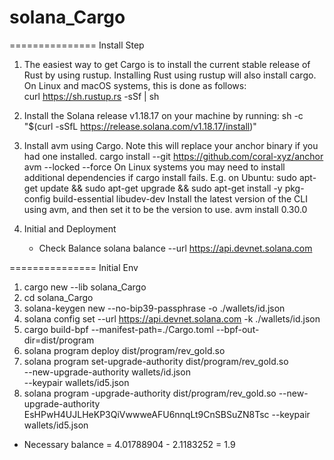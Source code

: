 # solana_Cargo
=============== Install Step
1. The easiest way to get Cargo is to install the current stable release of Rust by using rustup. 
    Installing Rust using rustup will also install cargo.
    On Linux and macOS systems, this is done as follows:    
        curl https://sh.rustup.rs -sSf | sh

2. Install the Solana release v1.18.17 on your machine by running:
        sh -c "$(curl -sSfL https://release.solana.com/v1.18.17/install)"

3. Install avm using Cargo. Note this will replace your anchor binary if you had one installed.
        cargo install --git https://github.com/coral-xyz/anchor avm --locked --force
    On Linux systems you may need to install additional dependencies if cargo install fails. E.g. on Ubuntu:
        sudo apt-get update && sudo apt-get upgrade && sudo apt-get install -y pkg-config build-essential libudev-dev
    Install the latest version of the CLI using avm, and then set it to be the version to use.
        avm install 0.30.0

4. Initial and Deployment
    - Check Balance
        solana balance --url https://api.devnet.solana.com

=============== Initial Env
1. cargo new --lib solana_Cargo
2. cd solana_Cargo
2. solana-keygen new --no-bip39-passphrase -o ./wallets/id.json
4. solana config set --url https://api.devnet.solana.com -k ./wallets/id.json
5. cargo build-bpf --manifest-path=./Cargo.toml --bpf-out-dir=dist/program
6. solana program deploy dist/program/rev_gold.so
8. solana program set-upgrade-authority dist/program/rev_gold.so \
    --new-upgrade-authority wallets/id.json \
    --keypair wallets/id5.json
9. solana program -upgrade-authority dist/program/rev_gold.so --new-upgrade-authority EsHPwH4UJLHeKP3QiVwwweAFU6nnqLt9CnSBSuZN8Tsc --keypair wallets/id5.json
- Necessary balance = 4.01788904 - 2.1183252 = 1.9